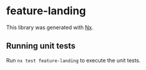 # feature-landing

This library was generated with [Nx](https://nx.dev).

## Running unit tests

Run `nx test feature-landing` to execute the unit tests.
